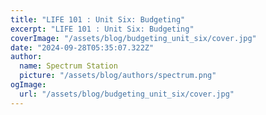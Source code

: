 ```yaml
---
title: "LIFE 101 : Unit Six: Budgeting"
excerpt: "LIFE 101 : Unit Six: Budgeting"
coverImage: "/assets/blog/budgeting_unit_six/cover.jpg"
date: "2024-09-28T05:35:07.322Z"
author:
  name: Spectrum Station
  picture: "/assets/blog/authors/spectrum.png"
ogImage:
  url: "/assets/blog/budgeting_unit_six/cover.jpg"
---
```

